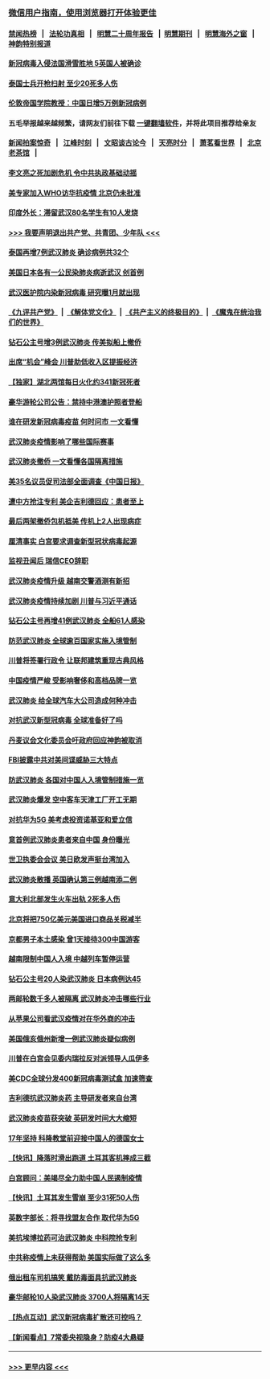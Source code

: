 ### [微信用户指南，使用浏览器打开体验更佳](https://github.com/gfw-breaker/banned-news1/blob/master/indexes/wechat-guide.md?t=0)
#### [禁闻热榜](热点新闻.md?t=0)  &nbsp;&nbsp;|&nbsp;&nbsp; [法轮功真相](https://github.com/gfw-breaker/truth/blob/master/README.md?t=0) &nbsp;&nbsp;|&nbsp;&nbsp; [明慧二十周年报告](https://github.com/gfw-breaker/mh-reports/blob/master/README.md?t=0) &nbsp;&nbsp;|&nbsp;&nbsp;[明慧期刊](https://github.com/gfw-breaker/mh-qikan) &nbsp;&nbsp;|&nbsp;&nbsp; [明慧海外之窗](https://github.com/gfw-breaker/mh-news/blob/master/README.md?t=0) &nbsp;&nbsp;|&nbsp;&nbsp; [神韵特别报道](https://github.com/gfw-breaker/mh-news/blob/master/shenyun.md?t=0)
#### [新冠病毒入侵法国滑雪胜地 5英国人被确诊](../pages/nsc418/n11854307.md?t=02090333) 
#### [泰国士兵开枪扫射 至少20死多人伤](../pages/nsc418/n11854276.md?t=02090333) 
#### [伦敦帝国学院教授：中国日增5万例新冠病例](../pages/nsc418/n11854174.md?t=02090333) 
#### 五毛举报越来越频繁，请网友们前往下载 [一键翻墙软件](https://github.com/gfw-breaker/ssr-accounts)，并将此项目推荐给亲友
#### [新闻拍案惊奇](https://github.com/gfw-breaker/banned-news1/blob/master/pages/link4.md) &nbsp;&nbsp;|&nbsp;&nbsp; [江峰时刻](https://github.com/gfw-breaker/banned-news1/blob/master/pages/link4.md) &nbsp;&nbsp;|&nbsp;&nbsp; [文昭谈古论今](https://github.com/gfw-breaker/banned-news1/blob/master/pages/link4.md) &nbsp;&nbsp;|&nbsp;&nbsp; [天亮时分](https://github.com/gfw-breaker/banned-news1/blob/master/pages/link4.md) &nbsp;&nbsp;|&nbsp;&nbsp; [萧茗看世界](https://github.com/gfw-breaker/banned-news1/blob/master/pages/link4.md) &nbsp;&nbsp;|&nbsp;&nbsp; [北京老茶馆](https://github.com/gfw-breaker/banned-news1/blob/master/pages/link4.md) &nbsp;&nbsp;|&nbsp;&nbsp; 
#### [李文亮之死加剧危机 令中共执政基础动摇](../pages/nsc418/n11854003.md?t=02090333) 
#### [美专家加入WHO访华抗疫情 北京仍未批准](../pages/nsc418/n11854043.md?t=02090333) 
#### [印度外长：滞留武汉80名学生有10人发烧](../pages/nsc418/n11853821.md?t=02090333) 
#### [>>> 我要声明退出共产党、共青团、少年队 <<<](https://github.com/begood0513/goodnews/blob/master/quit/letter.md) 
#### [泰国再增7例武汉肺炎 确诊病例共32个](../pages/nsc418/n11853808.md?t=02090333) 
#### [美国日本各有一公民染肺炎病逝武汉 创首例](../pages/nsc418/n11853509.md?t=02090333) 
#### [武汉医护院内染新冠病毒 研究曝1月就出现](../pages/nsc418/n11852928.md?t=02090333) 
#### [《九评共产党》](https://github.com/begood0513/9ping.md/blob/master/README.md) &nbsp;|&nbsp; [《解体党文化》](../../../../jtdwh.md/blob/master/README.md)  &nbsp;|&nbsp; [《共产主义的终极目的》](../../../../gczydzjmd.md/blob/master/README.md) &nbsp;|&nbsp; [《魔鬼在统治我们的世界》](../../../../mgztzwmdsj.md/blob/master/README.md) 
#### [钻石公主号增3例武汉肺炎 传美拟船上撤侨](../pages/nsc418/n11853240.md?t=02090333) 
#### [出席“机会”峰会 川普助低收入区提振经济](../pages/nsc418/n11853232.md?t=02090333) 
#### [【独家】湖北两馆每日火化约341新冠死者](../pages/nsc418/n11845444.md?t=02090333) 
#### [豪华游轮公司公告：禁持中港澳护照者登船](../pages/nsc418/n11852761.md?t=02090333) 
#### [谁在研发新冠病毒疫苗 何时问市 一文看懂](../pages/nsc418/n11852840.md?t=02090333) 
#### [武汉肺炎疫情影响了哪些国际赛事](../pages/nsc418/n11852441.md?t=02090333) 
#### [武汉肺炎撤侨 一文看懂各国隔离措施](../pages/nsc418/n11844216.md?t=02090333) 
#### [美35名议员促司法部全面调查《中国日报》](../pages/nsc418/n11852435.md?t=02090333) 
#### [遭中方抢注专利 美企吉利德回应：患者至上](../pages/nsc418/n11852037.md?t=02090333) 
#### [最后两架撤侨包机抵美 传机上2人出现病症](../pages/nsc418/n11852173.md?t=02090333) 
#### [厘清事实 白宫要求调查新型冠状病毒起源](../pages/nsc418/n11852106.md?t=02090333) 
#### [监视丑闻后 瑞信CEO辞职](../pages/nsc418/n11852127.md?t=02090333) 
#### [武汉肺炎疫情升级 越南交警酒测有新招](../pages/nsc418/n11851632.md?t=02090333) 
#### [武汉肺炎疫情持续加剧 川普与习近平通话](../pages/nsc418/n11851613.md?t=02090333) 
#### [钻石公主号再增41例武汉肺炎 全船61人感染](../pages/nsc418/n11850401.md?t=02090333) 
#### [防范武汉肺炎 全球逾百国家实施入境管制](../pages/nsc418/n11850557.md?t=02090333) 
#### [川普将签署行政令 让联邦建筑重现古典风格](../pages/nsc418/n11850654.md?t=02090333) 
#### [中国疫情严峻 受影响奢侈和高档品牌一览](../pages/nsc418/n11850319.md?t=02090333) 
#### [武汉肺炎 给全球汽车大公司造成何种冲击](../pages/nsc418/n11850056.md?t=02090333) 
#### [对抗武汉新型冠病毒 全球准备好了吗](../pages/nsc418/n11850142.md?t=02090333) 
#### [丹麦议会文化委员会吁政府回应神韵被取消](../pages/nsc418/n11849312.md?t=02090333) 
#### [FBI披露中共对美间谍威胁三大特点](../pages/nsc418/n11849700.md?t=02090333) 
#### [防武汉肺炎 各国对中国人入境管制措施一览](../pages/nsc418/n11838726.md?t=02090333) 
#### [武汉肺炎爆发 空中客车天津工厂开工无期](../pages/nsc418/n11849634.md?t=02090333) 
#### [对抗华为5G 美考虑投资诺基亚和爱立信](../pages/nsc418/n11849510.md?t=02090333) 
#### [意首例武汉肺炎患者来自中国 身份曝光](../pages/nsc418/n11849454.md?t=02090333) 
#### [世卫执委会会议 美日欧发声挺台湾加入](../pages/nsc418/n11849433.md?t=02090333) 
#### [武汉肺炎散播 英国确认第三例越南添二例](../pages/nsc418/n11849439.md?t=02090333) 
#### [意大利北部发生火车出轨 2死多人伤](../pages/nsc418/n11848999.md?t=02090333) 
#### [北京将把750亿美元美国进口商品关税减半](../pages/nsc418/n11848896.md?t=02090333) 
#### [京都男子本土感染 曾1天接待300中国游客](../pages/nsc418/n11848641.md?t=02090333) 
#### [越南限制中国人入境 中越列车暂停运营](../pages/nsc418/n11847844.md?t=02090333) 
#### [钻石公主号20人染武汉肺炎 日本病例达45](../pages/nsc418/n11847823.md?t=02090333) 
#### [两邮轮数千多人被隔离 武汉肺炎冲击哪些行业](../pages/nsc418/n11847456.md?t=02090333) 
#### [从苹果公司看武汉疫情对在华外商的冲击](../pages/nsc418/n11847586.md?t=02090333) 
#### [美国俄亥俄州新增一例武汉肺炎疑似病例](../pages/nsc418/n11847714.md?t=02090333) 
#### [川普在白宫会见委内瑞拉反对派领导人瓜伊多](../pages/nsc418/n11847391.md?t=02090333) 
#### [美CDC全球分发400新冠病毒测试盒 加速筛查](../pages/nsc418/n11847260.md?t=02090333) 
#### [吉利德抗武汉肺炎药 主导研发者来自台湾](../pages/nsc418/n11847064.md?t=02090333) 
#### [武汉肺炎疫苗获突破 英研发时间大大缩短](../pages/nsc418/n11846915.md?t=02090333) 
#### [17年坚持 科隆教堂前迎接中国人的德国女士](../pages/nsc418/n11846781.md?t=02090333) 
#### [【快讯】降落时滑出跑道 土耳其客机摔成三截](../pages/nsc418/n11847021.md?t=02090333) 
#### [白宫顾问：美竭尽全力助中国人民遏制疫情](../pages/nsc418/n11846756.md?t=02090333) 
#### [【快讯】土耳其发生雪崩 至少31死50人伤](../pages/nsc418/n11846680.md?t=02090333) 
#### [英数字部长：将寻找盟友合作 取代华为5G](../pages/nsc418/n11846485.md?t=02090333) 
#### [美抗埃博拉药可治武汉肺炎 中科院抢专利](../pages/nsc418/n11846409.md?t=02090333) 
#### [中共称疫情上未获得帮助 美国实际做了这么多](../pages/nsc418/n11846008.md?t=02090333) 
#### [俄出租车司机搞笑 戴防毒面具抗武汉肺炎](../pages/nsc418/n11845703.md?t=02090333) 
#### [豪华邮轮10人染武汉肺炎 3700人将隔离14天](../pages/nsc418/n11845543.md?t=02090333) 
#### [【热点互动】武汉新冠病毒扩散还可控吗？](../pages/nsc418/n11844750.md?t=02090333) 
#### [【新闻看点】7常委央视隐身？防疫4大悬疑](../pages/nsc418/n11844611.md?t=02090333) 

----
#### [ >>> 更早内容 <<< ](../indexes/nsc418-earlier.md)
